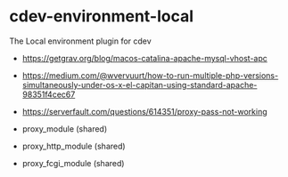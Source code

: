 # cdev-environment-local
The Local environment plugin for cdev

 - https://getgrav.org/blog/macos-catalina-apache-mysql-vhost-apc

 - https://medium.com/@wvervuurt/how-to-run-multiple-php-versions-simultaneously-under-os-x-el-capitan-using-standard-apache-98351f4cec67

 - https://serverfault.com/questions/614351/proxy-pass-not-working

 - proxy_module (shared)
 - proxy_http_module (shared)
 - proxy_fcgi_module (shared)
